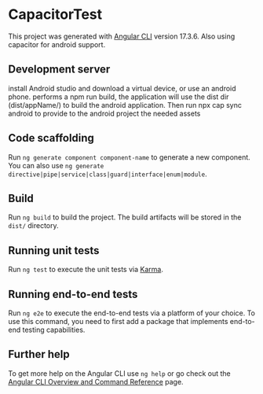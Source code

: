 # CapacitorTest

This project was generated with [Angular CLI](https://github.com/angular/angular-cli) version 17.3.6.
Also using capacitor for android support.

## Development server

install Android studio and download a virtual device, or use an android phone.
performs a npm run build, the application will use the dist dir (dist/appName/) to build the android application.
Then run npx cap sync android to provide to the android project the needed assets

## Code scaffolding

Run `ng generate component component-name` to generate a new component. You can also use `ng generate directive|pipe|service|class|guard|interface|enum|module`.

## Build

Run `ng build` to build the project. The build artifacts will be stored in the `dist/` directory.

## Running unit tests

Run `ng test` to execute the unit tests via [Karma](https://karma-runner.github.io).

## Running end-to-end tests

Run `ng e2e` to execute the end-to-end tests via a platform of your choice. To use this command, you need to first add a package that implements end-to-end testing capabilities.

## Further help

To get more help on the Angular CLI use `ng help` or go check out the [Angular CLI Overview and Command Reference](https://angular.io/cli) page.
